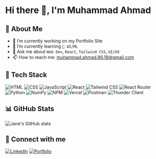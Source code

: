 # Hi there 👋, I'm Muhammad Ahmad

## 💼 About Me
- 🔭 I’m currently working on my Portfolio Site
- 🌱 I’m currently learning `🤖 AI/ML`
- 💬 Ask me about `Web Dev`, `React`, `Tailwind CSS`, `UI/UX`
- 📫 How to reach me: [muhammad.ahmad.86.18@gmail.com](mailto:muhammad.ahmad.86.18@gmail.com)

## 🚀 Tech Stack
![HTML](https://img.shields.io/badge/-HTML5-E34F26?style=flat&logo=html5&logoColor=white)
![CSS](https://img.shields.io/badge/-CSS3-1572B6?style=flat&logo=css3&logoColor=white)
![JavaScript](https://img.shields.io/badge/-JavaScript-F7DF1E?style=flat&logo=javascript&logoColor=black)
![React](https://img.shields.io/badge/-React-61DAFB?style=flat&logo=react&logoColor=black)
![Tailwind CSS](https://img.shields.io/badge/-TailwindCSS-06B6D4?style=flat&logo=tailwindcss&logoColor=white)
![React Router](https://img.shields.io/badge/-React_Router-CA4245?style=flat&logo=react-router&logoColor=white)
![Python](https://img.shields.io/badge/-Python-3776AB?style=flat&logo=python&logoColor=white)
![NumPy](https://img.shields.io/badge/-NumPy-013243?style=flat&logo=numpy&logoColor=white)
![NPM](https://img.shields.io/badge/-NPM-CB3837?style=flat&logo=npm&logoColor=white)
![Vercel](https://img.shields.io/badge/-Vercel-000000?style=flat&logo=vercel&logoColor=white)
![Postman](https://img.shields.io/badge/-Postman-FF6C37?style=flat&logo=postman&logoColor=white)
![Thunder Client](https://img.shields.io/badge/-Thunder_Client-121011?style=flat&logo=thunder-client&logoColor=white)


## 📊 GitHub Stats
![Jane's GitHub stats](https://github-readme-stats.vercel.app/api?username=Muhammad-Ahmad618&show_icons=true&theme=radical)

## 🔗 Connect with me
[![LinkedIn](https://img.shields.io/badge/-LinkedIn-blue?style=flat&logo=linkedin)](https://www.linkedin.com/in/muhammad-ahmad-184373193/)
[![Portfolio](https://img.shields.io/badge/-Portfolio-black?style=flat&logo=github)](https://m-ahmad-portfolio-nine.vercel.app/)
